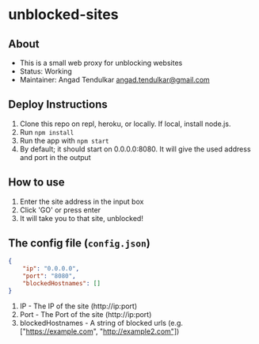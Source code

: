 # unblocked-sites

## About

-   This is a small web proxy for unblocking websites
-   Status: Working
-   Maintainer: Angad Tendulkar angad.tendulkar@gmail.com

## Deploy Instructions

1. Clone this repo on repl, heroku, or locally. If local, install node.js.
1. Run `npm install`
1. Run the app with `npm start`
1. By default; it should start on 0.0.0.0:8080. It will give the used address and port in the output

## How to use

1.  Enter the site address in the input box
1.  Click 'GO' or press enter
1.  It will take you to that site, unblocked!

## The config file (`config.json`)

```json
{
	"ip": "0.0.0.0",
	"port": "8080",
	"blockedHostnames": []
}
```

1. IP - The IP of the site (http://ip:port)
1. Port - The Port of the site (http://ip:port)
1. blockedHostnames - A string of blocked urls (e.g. ["https://example.com", "http://example2.com"])
